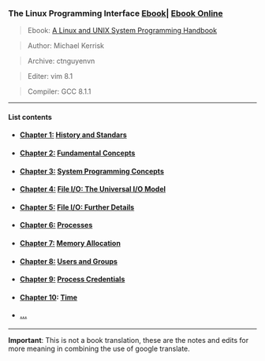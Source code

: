 ### The Linux Programming Interface [Ebook](https://github.com/ctnguyenvn/Linux-Programming/blob/master/Ebook/The%20Linux%20Programming%20Interface.pdf)| [Ebook Online](https://doc.lagout.org/programmation/unix/The%20Linux%20Programming%20Interface.pdf)

> Ebook: [A Linux and UNIX System Programming Handbook](https://www.amazon.com/Linux-Programming-Interface-System-Handbook/dp/1593272200)

> Author: Michael Kerrisk

> Archive: ctnguyenvn

> Editer: vim 8.1

> Compiler: GCC 8.1.1

---

#### List contents

- #### [Chapter 1:](https://doc.lagout.org/programmation/unix/The%20Linux%20Programming%20Interface.pdf#G7.1007413) [History and Standars](https://github.com/ctnguyenvn/Linux-Programming/tree/master/Linux-Programming-Interface/Chapter_01)

- #### [Chapter 2:](https://doc.lagout.org/programmation/unix/The%20Linux%20Programming%20Interface.pdf#G8.1008451) [Fundamental Concepts]()

- #### [Chapter 3:](https://doc.lagout.org/programmation/unix/The%20Linux%20Programming%20Interface.pdf#G9.1020423) [System Programming Concepts]()

- #### [Chapter 4:](https://doc.lagout.org/programmation/unix/The%20Linux%20Programming%20Interface.pdf#G10.1028391) [File I/O: The Universal I/O Model]()

- #### [Chapter 5:](https://doc.lagout.org/programmation/unix/The%20Linux%20Programming%20Interface.pdf#G11.1028400) [File I/O: Further Details]()

- #### [Chapter 6:](https://doc.lagout.org/programmation/unix/The%20Linux%20Programming%20Interface.pdf#G12.1029760) [Processes]()

- #### [Chapter 7:](https://doc.lagout.org/programmation/unix/The%20Linux%20Programming%20Interface.pdf#G13.1029172) [Memory Allocation]()

- #### [Chapter 8:](https://doc.lagout.org/programmation/unix/The%20Linux%20Programming%20Interface.pdf#G14.1030722) [Users and Groups]()

- #### [Chapter 9:](https://doc.lagout.org/programmation/unix/The%20Linux%20Programming%20Interface.pdf#G15.1030725) [Process Credentials]()

- #### [Chapter 10](https://doc.lagout.org/programmation/unix/The%20Linux%20Programming%20Interface.pdf#G16.1030722): [Time]()

- #### [...]() 

---

**Important**: This is not a book translation, these are the notes and edits for more meaning in combining the use of google translate.